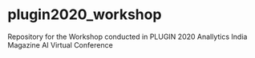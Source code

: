 # plugin2020_workshop
Repository for the Workshop conducted in PLUGIN 2020 Anallytics India Magazine AI Virtual Conference

